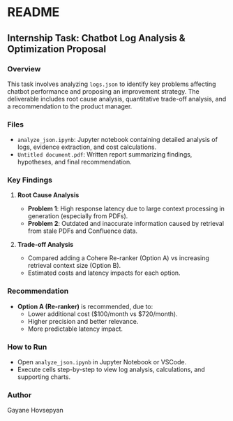 # README

## Internship Task: Chatbot Log Analysis & Optimization Proposal

### Overview
This task involves analyzing `logs.json` to identify key problems affecting chatbot performance and proposing an improvement strategy. The deliverable includes root cause analysis, quantitative trade-off analysis, and a recommendation to the product manager.

### Files
- `analyze_json.ipynb`: Jupyter notebook containing detailed analysis of logs, evidence extraction, and cost calculations.
- `Untitled document.pdf`: Written report summarizing findings, hypotheses, and final recommendation.

### Key Findings
1. **Root Cause Analysis**
   - **Problem 1**: High response latency due to large context processing in generation (especially from PDFs).
   - **Problem 2**: Outdated and inaccurate information caused by retrieval from stale PDFs and Confluence data.

2. **Trade-off Analysis**
   - Compared adding a Cohere Re-ranker (Option A) vs increasing retrieval context size (Option B).
   - Estimated costs and latency impacts for each option.

### Recommendation
- **Option A (Re-ranker)** is recommended, due to:
  - Lower additional cost ($100/month vs $720/month).
  - Higher precision and better relevance.
  - More predictable latency impact.

### How to Run
- Open `analyze_json.ipynb` in Jupyter Notebook or VSCode.
- Execute cells step-by-step to view log analysis, calculations, and supporting charts.

### Author
Gayane Hovsepyan
